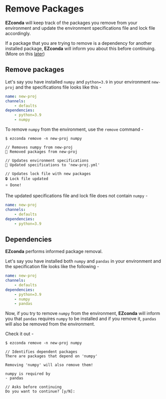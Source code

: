 # Remove Packages

**EZconda** will keep track of the packages you remove from your environment and update the environment specifications file and lock file accordingly.

If a package that you are trying to remove is a dependency for another installed package, **EZconda** will inform you about this before continuing. (More on this [later](#dependencies))

## Remove packages

Let's say you have installed `numpy` and `python=3.9` in your environment `new-proj` and the specifications file looks like this -

```YAML title="new-proj.yml"
name: new-proj
channels:
    - defaults
dependencies:
    - python=3.9
    - numpy
```

To remove `numpy` from the environment, use the `remove` command -

<div class="termy">

```console
$ ezconda remove -n new-proj numpy

// Removes numpy from new-proj
🚀 Removed packages from new-proj
 
// Updates environment specifications
💾 Updated specifications to 'new-proj.yml'

// Updates lock file with new packages
🔒 Lock file updated
⭐ Done!
```
</div>

The updated specifications file and lock file does not contain `numpy` - 

```YAML title="new-proj.yml"
name: new-proj
channels:
    - defaults
dependencies:
    - python=3.9
```

## Dependencies

**EZconda** performs informed package removal.

Let's say you have installed both `numpy` and `pandas` in your environment and the specification file looks like the following - 

```YAML title="new-proj.yml" hl_lines="6 7"
name: new-proj
channels:
    - defaults
dependencies:
    - python=3.9
    - numpy
    - pandas
```

Now, if you try to remove `numpy` from the environment, **EZconda** will inform you that `pandas` requires `numpy` to be installed and if you remove it, `pandas` will also be removed from the environment.

Check it out - 

<div class="termy">

```console
$ ezconda remove -n new-proj numpy

// Identifies dependent packages
There are packages that depend on 'numpy'

Removing 'numpy' will also remove them!

numpy is required by
- pandas

// Asks before continuing
Do you want to continue? [y/N]: 
```
</div>